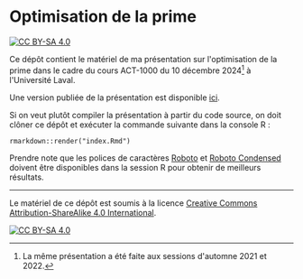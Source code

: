 # Optimisation de la prime

<!-- badges: start -->
[![CC BY-SA 4.0][cc-by-sa-shield]][cc-by-sa]
<!-- badges: end -->

Ce dépôt contient le matériel de ma présentation sur l'optimisation de la prime dans le cadre du
cours ACT-1000 du 10 décembre 2024[^1] à l'Université Laval.

[^1]: La même présentation a été faite aux sessions d'automne 2021 et 2022.

Une version publiée de la présentation est disponible
[ici](https://jplecavalier.github.io/act1000-premium-optimization/).

Si on veut plutôt compiler la présentation à partir du code source, on doit clôner ce dépôt et
exécuter la commande suivante dans la console R :

```
rmarkdown::render("index.Rmd")
```

Prendre note que les polices de caractères [Roboto](https://fonts.google.com/specimen/Roboto) et
[Roboto Condensed](https://fonts.google.com/specimen/Roboto+Condensed) doivent être disponibles
dans la session R pour obtenir de meilleurs résultats.

---

Le matériel de ce dépôt est soumis à la licence
[Creative Commons Attribution-ShareAlike 4.0 International][cc-by-sa].

[![CC BY-SA 4.0][cc-by-sa-image]][cc-by-sa]

[cc-by-sa]: http://creativecommons.org/licenses/by-sa/4.0/
[cc-by-sa-image]: https://licensebuttons.net/l/by-sa/4.0/88x31.png
[cc-by-sa-shield]: https://img.shields.io/badge/License-CC%20BY--SA%204.0-lightgrey.svg
